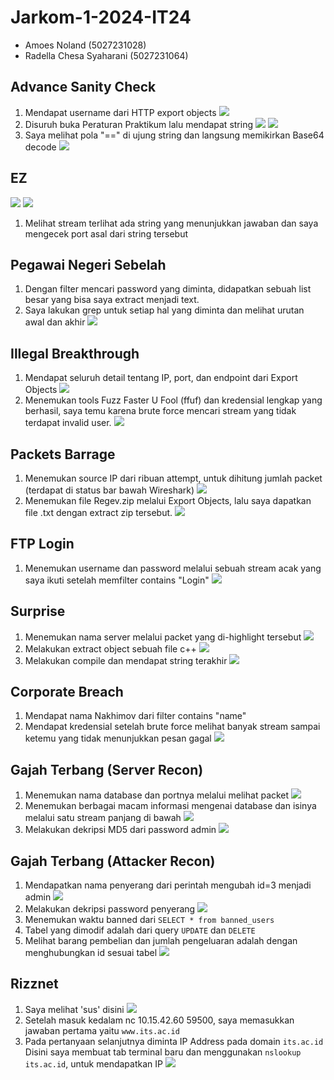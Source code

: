 # Jarkom-1-2024-IT24

* Amoes Noland (5027231028)
* Radella Chesa Syaharani (5027231064)

## Advance Sanity Check

1. Mendapat username dari HTTP export objects
![](assets/sanity/1.png)
2. Disuruh buka Peraturan Praktikum lalu mendapat string
![](assets/sanity/2.png)
![](assets/sanity/3.png)
3. Saya melihat pola "==" di ujung string dan langsung memikirkan Base64 decode
![](assets/sanity/4.png)

## EZ

![](assets/ez/1.png)
![](assets/ez/2.png)
1. Melihat stream terlihat ada string yang menunjukkan jawaban dan saya mengecek port asal dari string tersebut

## Pegawai Negeri Sebelah

1. Dengan filter mencari password yang diminta, didapatkan sebuah list besar yang bisa saya extract menjadi text.
2. Saya lakukan grep untuk setiap hal yang diminta dan melihat urutan awal dan akhir
![](assets/pns/1.png)

## Illegal Breakthrough

1. Mendapat seluruh detail tentang IP, port, dan endpoint dari Export Objects
![](assets/illegal/1.png)
2. Menemukan tools Fuzz Faster U Fool (ffuf) dan kredensial lengkap yang berhasil, saya temu karena brute force mencari stream yang tidak terdapat invalid user.
![](assets/illegal/2.png)

## Packets Barrage

1. Menemukan source IP dari ribuan attempt, untuk dihitung jumlah packet (terdapat di status bar bawah Wireshark)
![](assets/packets/1.png)
2. Menemukan file Regev.zip melalui Export Objects, lalu saya dapatkan file .txt dengan extract zip tersebut.
![](assets/packets/2.png)

## FTP Login

1. Menemukan username dan password melalui sebuah stream acak yang saya ikuti setelah memfilter contains "Login"
![](assets/ftplogin/1.png)

## Surprise

1. Menemukan nama server melalui packet yang di-highlight tersebut
![](assets/surprise/1.png)
2. Melakukan extract object sebuah file c++
![](assets/surprise/2.png)
3. Melakukan compile dan mendapat string terakhir
![](assets/surprise/3.png)

## Corporate Breach

1. Mendapat nama Nakhimov dari filter contains "name"
2. Mendapat kredensial setelah brute force melihat banyak stream sampai ketemu yang tidak menunjukkan pesan gagal
![](assets/breach/1.png)

## Gajah Terbang (Server Recon)

1. Menemukan nama database dan portnya melalui melihat packet
![](assets/gajah1/1.png)
2. Menemukan berbagai macam informasi mengenai database dan isinya melalui satu stream panjang di bawah
![](assets/gajah1/2.png)
3. Melakukan dekripsi MD5 dari password admin
![](assets/gajah1/3.png)

## Gajah Terbang (Attacker Recon)

1. Mendapatkan nama penyerang dari perintah mengubah id=3 menjadi admin
![](assets/gajah2/1.png)
2. Melakukan dekripsi password penyerang
![](assets/gajah2/2.png)
3. Menemukan waktu banned dari `SELECT * from banned_users`
4. Tabel yang dimodif adalah dari query `UPDATE` dan `DELETE`
5. Melihat barang pembelian dan jumlah pengeluaran adalah dengan menghubungkan id sesuai tabel
![](assets/gajah2/3.png)

## Rizznet
1. Saya melihat 'sus' disini
![](assets/rizzset/1.jpg)
2. Setelah masuk kedalam nc 10.15.42.60 59500, saya memasukkan jawaban pertama yaitu `www.its.ac.id`
3. Pada pertanyaan selanjutnya diminta IP Address pada domain `its.ac.id`
Disini saya membuat tab terminal baru dan menggunakan `nslookup its.ac.id`, untuk mendapatkan IP
![](assets/rizzset/2.jpg)
